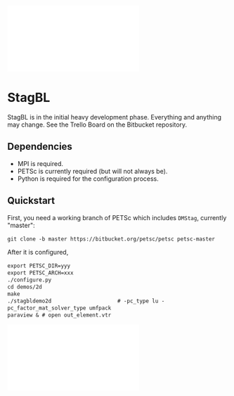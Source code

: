 ![StagBL Logo](documentation/resources/logo/logo.pdf)
# StagBL

StagBL is in the initial heavy development phase. Everything and anything may change.
See the Trello Board on the Bitbucket repository.

## Dependencies

* MPI is required.
* PETSc is currently required (but will not always be).
* Python is required for the configuration process.

## Quickstart

First, you need a working branch of PETSc which includes `DMStag`, currently "master":

    git clone -b master https://bitbucket.org/petsc/petsc petsc-master

After it is configured,

    export PETSC_DIR=yyy
    export PETSC_ARCH=xxx
    ./configure.py
    cd demos/2d
    make
    ./stagbldemo2d                     # -pc_type lu -pc_factor_mat_solver_type umfpack
    paraview & # open out_element.vtr

![stagbl2ddemo quickstart](documentation/resources/stagbldemo2d_quickstart.pdf)
